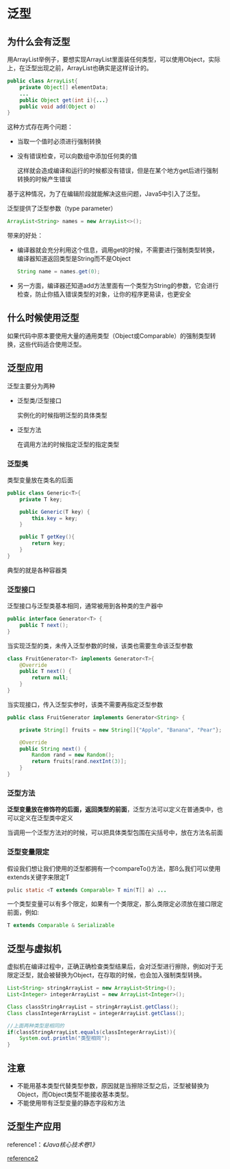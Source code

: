 # 泛型

## 为什么会有泛型

用ArrayList举例子，要想实现ArrayList里面装任何类型，可以使用Object，实际上，在泛型出现之前，ArrayList也确实是这样设计的。

```java
public class ArrayList{
    private Object[] elementData;
    ...
    public Object get(int i){...}
    public void add(Object o)
}
```

这种方式存在两个问题：

- 当取一个值时必须进行强制转换

- 没有错误检查，可以向数组中添加任何类的值

  这样就会造成编译和运行的时候都没有错误，但是在某个地方get后进行强制转换的时候产生错误

基于这种情况，为了在编辑阶段就能解决这些问题，Java5中引入了泛型。

泛型提供了泛型参数（type parameter）

```java
ArrayList<String> names = new ArrayList<>();
```

带来的好处：

- 编译器就会充分利用这个信息，调用get的时候，不需要进行强制类型转换，编译器知道返回类型是String而不是Object

  ```java
  String name = names.get(0);
  ```

- 另一方面，编译器还知道add方法里面有一个类型为String的参数，它会进行检查，防止你插入错误类型的对象，让你的程序更易读，也更安全

## 什么时候使用泛型

如果代码中原本要使用大量的通用类型（Object或Comparable）的强制类型转换，这些代码适合使用泛型。

## 泛型应用

泛型主要分为两种

- 泛型类/泛型接口

  实例化的时候指明泛型的具体类型

- 泛型方法

  在调用方法的时候指定泛型的指定类型

### 泛型类

类型变量放在类名的后面

```java
public class Generic<T>{ 
    private T key;

    public Generic(T key) {
        this.key = key;
    }

    public T getKey(){
        return key;
    }
}
```

典型的就是各种容器类

### 泛型接口

泛型接口与泛型类基本相同，通常被用到各种类的生产器中

```java
public interface Generator<T> {
    public T next();
}
```

当实现泛型的类，未传入泛型参数的时候，该类也需要生命该泛型参数

```java
class FruitGenerator<T> implements Generator<T>{
    @Override
    public T next() {
        return null;
    }
}
```

当实现接口，传入泛型实参时，该类不需要再指定泛型参数

```java
public class FruitGenerator implements Generator<String> {

    private String[] fruits = new String[]{"Apple", "Banana", "Pear"};

    @Override
    public String next() {
        Random rand = new Random();
        return fruits[rand.nextInt(3)];
    }
}
```

### 泛型方法

**泛型变量放在修饰符的后面，返回类型的前面**，泛型方法可以定义在普通类中，也可以定义在泛型类中定义

当调用一个泛型方法对的时候，可以把具体类型包围在尖括号中，放在方法名前面

### 泛型变量限定

假设我们想让我们使用的泛型都拥有一个compareTo()方法，那ß么我们可以使用extends关键字来限定T

```java
pulic static <T extends Comparable> T min(T[] a) ...
```

一个类型变量可以有多个限定，如果有一个类限定，那么类限定必须放在接口限定前面，例如:

```java
T extends Comparable & Serializable
```

## 泛型与虚拟机

虚拟机在编译过程中，正确正确检查类型结果后，会对泛型进行擦除，例如对于无限定泛型，就会被替换为Object，在存取的时候，也会加入强制类型转换。

```java
List<String> stringArrayList = new ArrayList<String>();
List<Integer> integerArrayList = new ArrayList<Integer>();

Class classStringArrayList = stringArrayList.getClass();
Class classIntegerArrayList = integerArrayList.getClass();

//上面两种类型是相同的
if(classStringArrayList.equals(classIntegerArrayList)){
    System.out.println("类型相同");
}
```

## 注意

- 不能用基本类型代替类型参数，原因就是当擦除泛型之后，泛型被替换为Object，而Object类型不能接收基本类型。
- 不能使用带有泛型变量的静态字段和方法

## 泛型生产应用

reference1：*《Java核心技术卷1》*

[reference2](https://blog.csdn.net/s10461/article/details/53941091)

